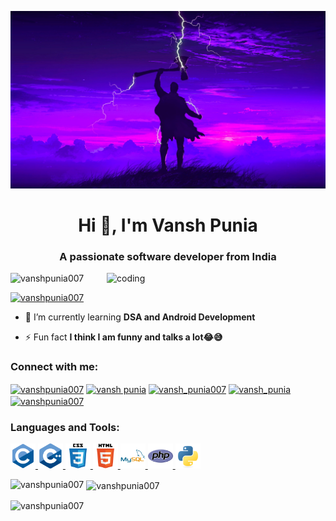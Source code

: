 <!--
**VanshPunia007/VanshPunia007** is a ✨ _special_ ✨ repository because its `README.md` (this file) appears on your GitHub profile.

Here are some ideas to get you started:

- 🔭 I’m currently working on ...
- 🌱 I’m currently learning ...
- 👯 I’m looking to collaborate on ...
- 🤔 I’m looking for help with ...
- 💬 Ask me about ...
- 📫 How to reach me: ...
- 😄 Pronouns: ...
- ⚡ Fun fact: ...
-->
![logo](https://github.com/VanshPunia007/VanshPunia007/blob/main/wallpaperflare.com_wallpaper%20(18).jpg)
<h1 align="center">Hi 👋, I'm Vansh Punia</h1>
<h3 align="center">A passionate software developer from India</h3>
<img align = "right" alt = "coding" width = "350" src = "https://media.tenor.com/YNqsJbmb_yMAAAAd/coding.gif">
<p align="left"> <img src="https://komarev.com/ghpvc/?username=vanshpunia007&label=Profile%20views&color=0e75b6&style=flat" alt="vanshpunia007" /> </p>

<p align="left"> <a href="https://twitter.com/vanshpunia007" target="blank"><img src="https://img.shields.io/twitter/follow/vanshpunia007?logo=twitter&style=for-the-badge" alt="vanshpunia007" /></a> </p>

- 🌱 I’m currently learning **DSA and Android Development**

- ⚡ Fun fact **I think I am funny and talks a lot😂😅**

<h3 align="left">Connect with me:</h3>
<p align="left">
<a href="https://twitter.com/vanshpunia007" target="blank"><img align="center" src="https://raw.githubusercontent.com/rahuldkjain/github-profile-readme-generator/master/src/images/icons/Social/twitter.svg" alt="vanshpunia007" height="30" width="40" /></a>
<a href="https://linkedin.com/in/vansh punia" target="blank"><img align="center" src="https://raw.githubusercontent.com/rahuldkjain/github-profile-readme-generator/master/src/images/icons/Social/linked-in-alt.svg" alt="vansh punia" height="30" width="40" /></a>
<a href="https://instagram.com/vansh_punia007" target="blank"><img align="center" src="https://raw.githubusercontent.com/rahuldkjain/github-profile-readme-generator/master/src/images/icons/Social/instagram.svg" alt="vansh_punia007" height="30" width="40" /></a>
<a href="https://www.leetcode.com/vansh_punia" target="blank"><img align="center" src="https://raw.githubusercontent.com/rahuldkjain/github-profile-readme-generator/master/src/images/icons/Social/leet-code.svg" alt="vansh_punia" height="30" width="40" /></a>
<a href="https://auth.geeksforgeeks.org/user/vanshpunia007" target="blank"><img align="center" src="https://raw.githubusercontent.com/rahuldkjain/github-profile-readme-generator/master/src/images/icons/Social/geeks-for-geeks.svg" alt="vanshpunia007" height="30" width="40" /></a>
</p>

<h3 align="left">Languages and Tools:</h3>
<p align="left"> <a href="https://www.cprogramming.com/" target="_blank" rel="noreferrer"> <img src="https://raw.githubusercontent.com/devicons/devicon/master/icons/c/c-original.svg" alt="c" width="40" height="40"/> </a> <a href="https://www.w3schools.com/cpp/" target="_blank" rel="noreferrer"> <img src="https://raw.githubusercontent.com/devicons/devicon/master/icons/cplusplus/cplusplus-original.svg" alt="cplusplus" width="40" height="40"/> </a> <a href="https://www.w3schools.com/css/" target="_blank" rel="noreferrer"> <img src="https://raw.githubusercontent.com/devicons/devicon/master/icons/css3/css3-original-wordmark.svg" alt="css3" width="40" height="40"/> </a> <a href="https://www.w3.org/html/" target="_blank" rel="noreferrer"> <img src="https://raw.githubusercontent.com/devicons/devicon/master/icons/html5/html5-original-wordmark.svg" alt="html5" width="40" height="40"/> </a> <a href="https://www.mysql.com/" target="_blank" rel="noreferrer"> <img src="https://raw.githubusercontent.com/devicons/devicon/master/icons/mysql/mysql-original-wordmark.svg" alt="mysql" width="40" height="40"/> </a> <a href="https://www.php.net" target="_blank" rel="noreferrer"> <img src="https://raw.githubusercontent.com/devicons/devicon/master/icons/php/php-original.svg" alt="php" width="40" height="40"/> </a> <a href="https://www.python.org" target="_blank" rel="noreferrer"> <img src="https://raw.githubusercontent.com/devicons/devicon/master/icons/python/python-original.svg" alt="python" width="40" height="40"/> </a> </p>

<p><img align="left" src="https://github-readme-stats.vercel.app/api/top-langs?username=vanshpunia007&show_icons=true&locale=en&layout=compact" alt="vanshpunia007" /></p>

<p>&nbsp;<img align="center" src="https://github-readme-stats.vercel.app/api?username=vanshpunia007&show_icons=true&locale=en" alt="vanshpunia007" /></p>

<p><img align="center" src="https://github-readme-streak-stats.herokuapp.com/?user=vanshpunia007&" alt="vanshpunia007" /></p>
